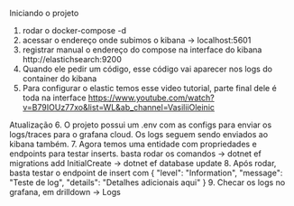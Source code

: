Iniciando o projeto
1. rodar o docker-compose -d
2. acessar o endereço onde subimos o kibana -> localhost:5601
3. registrar manual o endereço do compose na interface do kibana http://elastichsearch:9200
4. Quando ele pedir um código, esse código vai aparecer nos logs do container do kibana
5. Para configurar o elastic temos esse video tutorial, parte final dele é toda na interface https://www.youtube.com/watch?v=B79IOUz77xo&list=WL&ab_channel=VasiliiOleinic

Atualização
6. O projeto possui um .env com as configs para enviar os logs/traces para o grafana cloud. Os logs seguem sendo enviados ao kibana também.
7. Agora temos uma entidade com propriedades e endpoints para testar inserts. basta rodar os comandos
->  dotnet ef migrations add InitialCreate
->  dotnet ef database update 
8. Após rodar, basta testar o endpoint de insert com
{
  "level": "Information",
  "message": "Teste de log",
  "details": "Detalhes adicionais aqui"
}
9. Checar os logs no grafana, em drilldown -> Logs